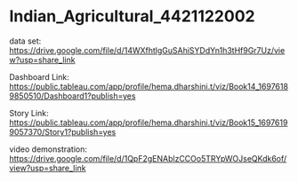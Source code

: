 # Indian_Agricultural_4421122002

data set: https://drive.google.com/file/d/14WXfhtlgGuSAhiSYDdYn1h3tHf9Gr7Uz/view?usp=share_link

Dashboard Link: https://public.tableau.com/app/profile/hema.dharshini.t/viz/Book14_16976189850510/Dashboard1?publish=yes

Story Link: https://public.tableau.com/app/profile/hema.dharshini.t/viz/Book15_16976199057370/Story1?publish=yes

video demonstration: https://drive.google.com/file/d/1QpF2gENAblzCCOo5TRYpWOJseQKdk6of/view?usp=share_link
